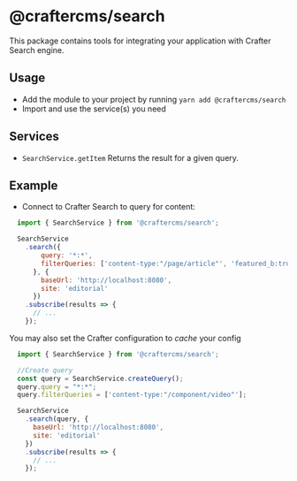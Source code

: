 # @craftercms/search

This package contains tools for integrating your application with Crafter Search engine.

## Usage

- Add the module to your project by running `yarn add @craftercms/search`
- Import and use the service(s) you need

## Services

- `SearchService.getItem` Returns the result for a given query.

## Example

- Connect to Crafter Search to query for content:

```js
  import { SearchService } from '@craftercms/search';

  SearchService
    .search({
        query: '*:*',
        filterQueries: ['content-type:"/page/article"', 'featured_b:true']
      }, {
        baseUrl: 'http://localhost:8080',
        site: 'editorial'
      })
    .subscribe(results => {
      // ...
    });
```

You may also set the Crafter configuration to _cache_ your config

```js
  import { SearchService } from '@craftercms/search';

  //Create query
  const query = SearchService.createQuery();
  query.query = "*:*";
  query.filterQueries = ['content-type:"/component/video"'];

  SearchService
    .search(query, {
      baseUrl: 'http://localhost:8080',
      site: 'editorial'
    })
    .subscribe(results => {
      // ...
    });
```
